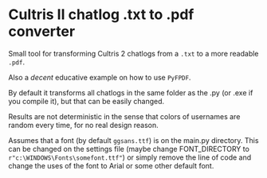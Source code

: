 # Cultris II chatlog .txt to .pdf converter
Small tool for transforming Cultris 2 chatlogs from a `.txt` to a more readable `.pdf`.

Also a *decent* educative example on how to use `PyFPDF`.

By default it transforms all chatlogs in the same folder as the .py (or .exe if you compile it), but that can be easily changed.

Results are not deterministic in the sense that colors of usernames are random every time, for no real design reason.

Assumes that a font (by default `ggsans.ttf`) is on the main.py directory. This can be changed on the settings file (maybe change FONT_DIRECTORY to `r"c:\WINDOWS\Fonts\somefont.ttf"`) or simply remove the line of code and change the uses of the font to Arial or some other default font.